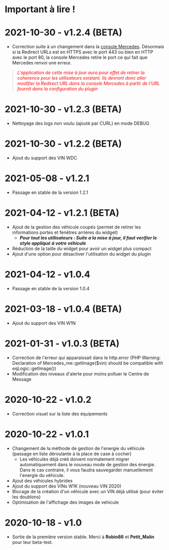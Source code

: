 # Important à lire !


# 2021-10-30 - v1.2.4 (BETA)

- Correction suite à un changement dans la [console Mercedes](https://developer.mercedes-benz.com/console). Désormais si la Redirect URLs est en HTTPS avec le port 443 ou bien en HTTP avec le port 80, la console Mercedes retire le port ce qui fait que Mercedes renvoi une erreur.

> <span style="color:red">_L'application de cette mise à jour aura pour effet de retirer la coherence pour les utilisateurs existant. Ils devront donc aller modifier la Redirect URL dans la console Mercedes à partir de l'URL fournit dans la configuration du plugin_</span>

# 2021-10-30 - v1.2.3 (BETA)

- Nettoyage des logs non voulu (ajouté par CURL) en mode DEBUG
# 2021-10-30 - v1.2.2 (BETA)

- Ajout du support des VIN WDC
# 2021-05-08 - v1.2.1

- Passage en stable de la version 1.2.1

# 2021-04-12 - v1.2.1 (BETA)

- Ajout de la gestion des véhicule coupés (permet de retirer les informations portes et fenêtres arrières du widget)
  - ___Pour tout les utilisateurs : Suite a la mise à jour, il faut verifier le style appliqué à votre véhicule___
- Réduction de la taille du widget pour avoir un widget plus compact
- Ajout d'une option pour désactiver l'utilisation du widget du plugin

# 2021-04-12 - v1.0.4

- Passage en stable de la version 1.0.4

# 2021-03-18 - v1.0.4 (BETA)

- Ajout du support des VIN W1N

# 2021-01-31 - v1.0.3 (BETA)

- Correction de l'erreur qui apparaissait dans le http.error (PHP Warning:  Declaration of Mercedes_me::getImage($vin) should be compatible with eqLogic::getImage())
- Modification des niveaux d'alerte pour moins polluer le Centre de Message

# 2020-10-22 - v1.0.2

- Correction visuel sur la liste des équipements

# 2020-10-22 - v1.0.1

- Changement de la méthode de gestion de l'energie du véhicule (passage en liste déroulante à la place de case à cocher)
  - Les véhicules déjà créé doivent normalement migrer automatiquement dans le nouveau mode de gestion des énergie. Dans le cas contraire, il vous faudra sauvegarder manuellement l'energie du véhicule.
- Ajout des véhicules hybrides
- Ajout du support des VINs W1K (nouveau VIN 2020)
- Blocage de la création d'un véhicule avec un VIN déjà utilisé (pour éviter les doublons)
- Optimisation de l'affichage des images de vehicule

# 2020-10-18 - v1.0

- Sortie de la première version stable. Merci à __Robin86__ et __Petit_Malin__ pour leur beta-test.